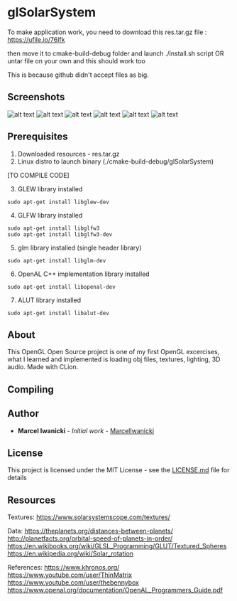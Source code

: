 # glSolarSystem

To make application work, you need to download this res.tar.gz file :
https://ufile.io/76lfk

then move it to cmake-build-debug folder and launch ./install.sh script
OR
untar file on your own and this should work too

This is because github didn't accept files as big.

## Screenshots

![alt text](screenshots/Screenshot%202019-02-21%2012:49:37.png)
![alt text](screenshots/Screenshot%202019-02-21%2012:50:26.png)
![alt text](screenshots/Screenshot%202019-02-21%2012:50:42.png)
![alt text](screenshots/Screenshot%202019-02-21%2012:51:27.png)
![alt text](screenshots/Screenshot%202019-02-21%2012:52:02.png)
![alt text](screenshots/Screenshot%202019-02-21%2012:52:21.png)

## Prerequisites

1. Downloaded resources - res.tar.gz
2. Linux distro to launch binary (./cmake-build-debug/glSolarSystem)

[TO COMPILE CODE]

3. GLEW library installed
```
sudo apt-get install libglew-dev
```
4. GLFW library installed
```
sudo apt-get install libglfw3
sudo apt-get install libglfw3-dev
```
5. glm library installed (single header library)
```
sudo apt-get install libglm-dev
```
6. OpenAL C++ implementation library installed
```
sudo apt-get install libopenal-dev
```
7. ALUT library installed
```
sudo apt-get install libalut-dev
```

## About

This OpenGL Open Source project is one of my first OpenGL excercises,
what I learned and implemented is loading obj files, textures, lighting, 3D audio.
Made with CLion.

## Compiling

## Author

* **Marcel Iwanicki** - *Initial work* - [MarcelIwanicki](https://github.com/MarcelIwanicki)

## License

This project is licensed under the MIT License - see the [LICENSE.md](LICENSE.md) file for details

## Resources

Textures: 
https://www.solarsystemscope.com/textures/

Data:
https://theplanets.org/distances-between-planets/
http://planetfacts.org/orbital-speed-of-planets-in-order/
https://en.wikibooks.org/wiki/GLSL_Programming/GLUT/Textured_Spheres
https://en.wikipedia.org/wiki/Solar_rotation

References:
https://www.khronos.org/
https://www.youtube.com/user/ThinMatrix
https://www.youtube.com/user/thebennybox
https://www.openal.org/documentation/OpenAL_Programmers_Guide.pdf
